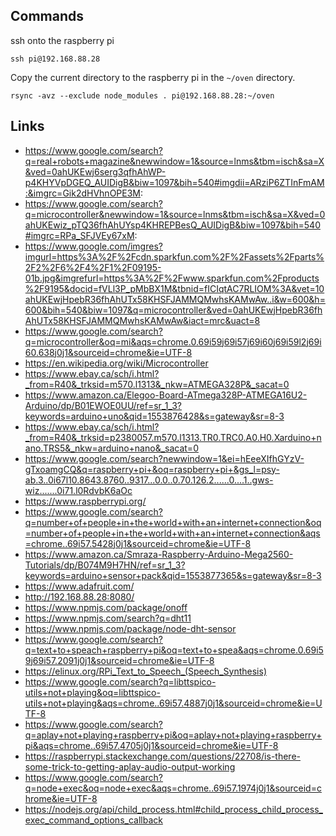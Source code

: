 ## Commands

ssh onto the raspberry pi

```shell
ssh pi@192.168.88.28
```

Copy the current directory to the raspberry pi in the `~/oven` directory.

```shell
rsync -avz --exclude node_modules . pi@192.168.88.28:~/oven
``` 

## Links

* https://www.google.com/search?q=real+robots+magazine&newwindow=1&source=lnms&tbm=isch&sa=X&ved=0ahUKEwj6serg3qfhAhWP-p4KHYVpDGEQ_AUIDigB&biw=1097&bih=540#imgdii=ARziP6ZTInFmAM:&imgrc=Gik2dHVhnOPE3M:
* https://www.google.com/search?q=microcontroller&newwindow=1&source=lnms&tbm=isch&sa=X&ved=0ahUKEwiz_pTQ36fhAhUYsp4KHREPBesQ_AUIDigB&biw=1097&bih=540#imgrc=RPa_SFJVEy67xM:
* https://www.google.com/imgres?imgurl=https%3A%2F%2Fcdn.sparkfun.com%2F%2Fassets%2Fparts%2F2%2F6%2F4%2F1%2F09195-01b.jpg&imgrefurl=https%3A%2F%2Fwww.sparkfun.com%2Fproducts%2F9195&docid=fVLl3P_pMbBX1M&tbnid=fICIqtAC7RLIOM%3A&vet=10ahUKEwjHpebR36fhAhUTx58KHSFJAMMQMwhsKAMwAw..i&w=600&h=600&bih=540&biw=1097&q=microcontroller&ved=0ahUKEwjHpebR36fhAhUTx58KHSFJAMMQMwhsKAMwAw&iact=mrc&uact=8
* https://www.google.com/search?q=microcontroller&oq=mi&aqs=chrome.0.69i59j69i57j69i60j69i59l2j69i60.638j0j1&sourceid=chrome&ie=UTF-8
* https://en.wikipedia.org/wiki/Microcontroller
* https://www.ebay.ca/sch/i.html?_from=R40&_trksid=m570.l1313&_nkw=ATMEGA328P&_sacat=0
* https://www.amazon.ca/Elegoo-Board-ATmega328P-ATMEGA16U2-Arduino/dp/B01EWOE0UU/ref=sr_1_3?keywords=arduino+uno&qid=1553876428&s=gateway&sr=8-3
* https://www.ebay.ca/sch/i.html?_from=R40&_trksid=p2380057.m570.l1313.TR0.TRC0.A0.H0.Xarduino+nano.TRS5&_nkw=arduino+nano&_sacat=0
* https://www.google.com/search?newwindow=1&ei=hEeeXIfhGYzV-gTxoamgCQ&q=raspberry+pi+&oq=raspberry+pi+&gs_l=psy-ab.3..0i67l10.8643.8760..9317...0.0..0.70.126.2......0....1..gws-wiz.......0i71.l0RdvbK6aOc
* https://www.raspberrypi.org/
* https://www.google.com/search?q=number+of+people+in+the+world+with+an+internet+connection&oq=number+of+people+in+the+world+with+an+internet+connection&aqs=chrome..69i57.5428j0j1&sourceid=chrome&ie=UTF-8
* https://www.amazon.ca/Smraza-Raspberry-Arduino-Mega2560-Tutorials/dp/B074M9H7HN/ref=sr_1_3?keywords=arduino+sensor+pack&qid=1553877365&s=gateway&sr=8-3
* https://www.adafruit.com/
* http://192.168.88.28:8080/
* https://www.npmjs.com/package/onoff
* https://www.npmjs.com/search?q=dht11
* https://www.npmjs.com/package/node-dht-sensor
* https://www.google.com/search?q=text+to+speach+raspberry+pi&oq=text+to+spea&aqs=chrome.0.69i59j69i57.2091j0j1&sourceid=chrome&ie=UTF-8
* https://elinux.org/RPi_Text_to_Speech_(Speech_Synthesis)
* https://www.google.com/search?q=libttspico-utils+not+playing&oq=libttspico-utils+not+playing&aqs=chrome..69i57.4887j0j1&sourceid=chrome&ie=UTF-8
* https://www.google.com/search?q=aplay+not+playing+raspberry+pi&oq=aplay+not+playing+raspberry+pi&aqs=chrome..69i57.4705j0j1&sourceid=chrome&ie=UTF-8
* https://raspberrypi.stackexchange.com/questions/22708/is-there-some-trick-to-getting-aplay-audio-output-working
* https://www.google.com/search?q=node+exec&oq=node+exec&aqs=chrome..69i57.1974j0j1&sourceid=chrome&ie=UTF-8
* https://nodejs.org/api/child_process.html#child_process_child_process_exec_command_options_callback
